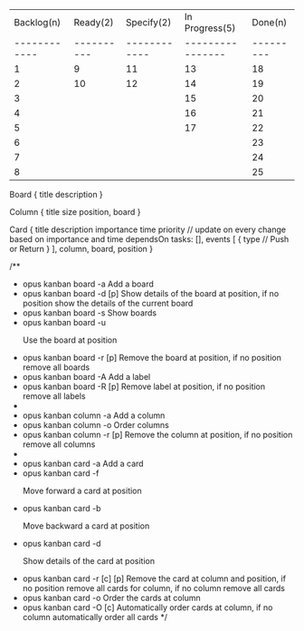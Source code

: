 |              |            |              |                  |           |
|--------------|------------|--------------|------------------|-----------|
| Backlog(n)   | Ready(2)   | Specify(2)   | In Progress(5)   | Done(n)   |
| ------------ | ---------- | ------------ | ---------------- | --------- |
| 1            | 9          | 11           | 13               | 18        |
| 2            | 10         | 12           | 14               | 19        |
| 3            |            |              | 15               | 20        |
| 4            |            |              | 16               | 21        |
| 5            |            |              | 17               | 22        |
| 6            |            |              |                  | 23        |
| 7            |            |              |                  | 24        |
| 8            |            |              |                  | 25        |

Board {
    title
    description
}

Column {
    title
    size
    position,
    board
}

Card {
    title 
    description
    importance
    time
    priority // update on every change based on importance and time
    dependsOn
    tasks: [],
    events [
        {
            type // Push or Return
        }
    ],
    column,
    board,
    position
}

/**
 * opus kanban board -a         Add a board
 * opus kanban board -d [p]     Show details of the board at position, if no position show the details of the current board
 * opus kanban board -s         Show boards
 * opus kanban board -u <p>     Use the board at position
 * opus kanban board -r [p]     Remove the board at position, if no position remove all boards
 * opus kanban board -A         Add a label
 * opus kanban board -R [p]     Remove label at position, if no position remove all labels
 *
 * opus kanban column -a        Add a column
 * opus kanban column -o        Order columns
 * opus kanban column -r [p]    Remove the column at position, if no position remove all columns
 *
 * opus kanban card -a          Add a card
 * opus kanban card -f <p>      Move forward a card at position
 * opus kanban card -b <p>      Move backward a card at position
 * opus kanban card -d <p>      Show details of the card at position
 * opus kanban card -r [c] [p]  Remove the card at column and position, if no position remove all cards for column, if no column remove all cards
 * opus kanban card -o <c>      Order the cards at column
 * opus kanban card -O [c]      Automatically order cards at column, if no column automatically order all cards
 */
